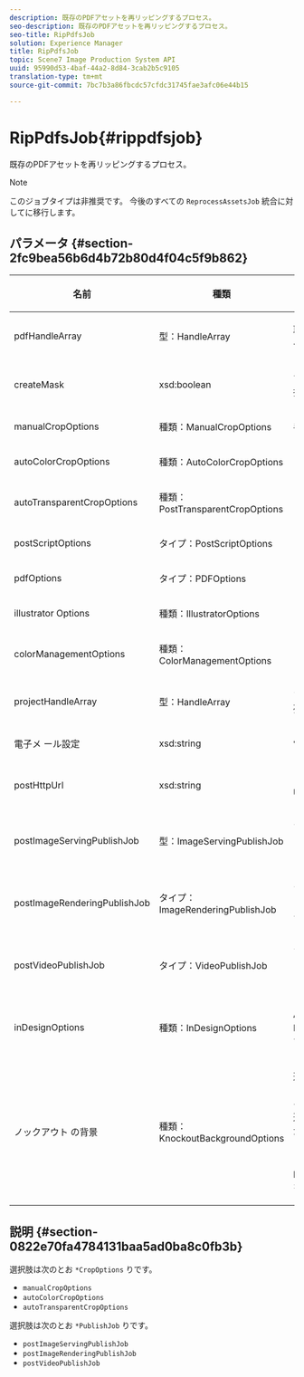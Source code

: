 ```yaml
---
description: 既存のPDFアセットを再リッピングするプロセス。
seo-description: 既存のPDFアセットを再リッピングするプロセス。
seo-title: RipPdfsJob
solution: Experience Manager
title: RipPdfsJob
topic: Scene7 Image Production System API
uuid: 95990d53-4baf-44a2-8d84-3cab2b5c9105
translation-type: tm+mt
source-git-commit: 7bc7b3a86fbcdc57cfdc31745fae3afc06e44b15

---
```



# RipPdfsJob{#rippdfsjob}

既存のPDFアセットを再リッピングするプロセス。

>[!NOTE]
>
>このジョブタイプは非推奨です。 今後のすべての `ReprocessAssetsJob` 統合に対してに移行します。

## パラメータ {#section-2fc9bea56b6d4b72b80d4f04c5f9b862}

<table id="table_04100BB8ABD84EF68B0A7CE3AD946414"> 
 <thead> 
  <tr> 
   <th colname="col1" class="entry"> <p>名前 </p> </th> 
   <th colname="col2" class="entry"> <p>種類 </p> </th> 
   <th colname="col3" class="entry"> <p>説明 </p> </th> 
  </tr> 
 </thead>
 <tbody> 
  <tr> 
   <td colname="col1"> <p><span class="codeph"> <span class="varname"> pdfHandleArray</span></span> </p> </td> 
   <td colname="col2"> <p><span class="codeph"> 型：HandleArray</span> </p> </td> 
   <td colname="col3"> <p>取り込むPDFファイルの配列へのハンドル。 </p> </td> 
  </tr> 
  <tr> 
   <td colname="col1"> <p><span class="codeph"> <span class="varname"> createMask</span></span> </p> </td> 
   <td colname="col2"> <p><span class="codeph"> xsd:boolean</span> </p> </td> 
   <td colname="col3"> <p>マスクを作成するかどうかを指定します。 </p> </td> 
  </tr> 
  <tr> 
   <td colname="col1"> <p><span class="codeph"> manualCropOptions <span class="varname"></span></span> </p> </td> 
   <td colname="col2"> <p><span class="codeph"> 種類：ManualCropOptions</span> </p> </td> 
   <td colname="col3"> <p>手動切り抜きオプション </p> </td> 
  </tr> 
  <tr> 
   <td colname="col1"> <p><span class="codeph"> autoColorCropOptions <span class="varname"></span></span> </p> </td> 
   <td colname="col2"> <p><span class="codeph"> 種類：AutoColorCropOptions</span> </p> </td> 
   <td colname="col3"> <p>自動切り抜きオプション </p> </td> 
  </tr> 
  <tr> 
   <td colname="col1"> <p><span class="codeph"> autoTransparentCropOptions <span class="varname"></span></span> </p> </td> 
   <td colname="col2"> <p><span class="codeph"> 種類：PostTransparentCropOptions</span> </p> </td> 
   <td colname="col3"> <p> </p> </td> 
  </tr> 
  <tr> 
   <td colname="col1"> <p><span class="codeph"> postScriptOptions <span class="varname"></span></span> </p> </td> 
   <td colname="col2"> <p><span class="codeph"> タイプ：PostScriptOptions</span> </p> </td> 
   <td colname="col3"> <p> </p> </td> 
  </tr> 
  <tr> 
   <td colname="col1"> <p><span class="codeph"> <span class="varname"> pdfOptions</span></span> </p> </td> 
   <td colname="col2"> <p><span class="codeph"> タイプ：PDFOptions</span> </p> </td> 
   <td colname="col3"> <p> </p> </td> 
  </tr> 
  <tr> 
   <td colname="col1"> <p><span class="codeph"> <span class="varname"> illustrator Options</span></span> </p> </td> 
   <td colname="col2"> <p><span class="codeph"> 種類：IllustratorOptions</span> </p> </td> 
   <td colname="col3"> <p> </p> </td> 
  </tr> 
  <tr> 
   <td colname="col1"> <p><span class="codeph"> <span class="varname"> colorManagementOptions</span></span> </p> </td> 
   <td colname="col2"> <p><span class="codeph"> 種類：ColorManagementOptions</span> </p> </td> 
   <td colname="col3"> <p> </p> </td> 
  </tr> 
  <tr> 
   <td colname="col1"> <p><span class="codeph"> <span class="varname"> projectHandleArray</span></span> </p> </td> 
   <td colname="col2"> <p><span class="codeph"> 型：HandleArray</span> </p> </td> 
   <td colname="col3"> <p>プロジェクトハンドルの配列。 </p> </td> 
  </tr> 
  <tr> 
   <td colname="col1"> <p><span class="codeph"> 電子メ <span class="varname"> ール設定</span></span> </p> </td> 
   <td colname="col2"> <p><span class="codeph"> xsd:string</span> </p> </td> 
   <td colname="col3"> <p>電子メールの設定。 </p> </td> 
  </tr> 
  <tr> 
   <td colname="col1"> <p><span class="codeph"> <span class="varname"> postHttpUrl</span></span> </p> </td> 
   <td colname="col2"> <p><span class="codeph"> xsd:string</span> </p> </td> 
   <td colname="col3"> <p>ファイルのアップロード先のURL。 </p> </td> 
  </tr> 
  <tr> 
   <td colname="col1"> <p><span class="codeph"> postImageServingPublishJob <span class="varname"></span></span> </p> </td> 
   <td colname="col2"> <p><span class="codeph"> 型：ImageServingPublishJob</span> </p> </td> 
   <td colname="col3"> <p>アップロードの完了後に実行される画像サービング公開ジョブのジョブの詳細。 </p> </td> 
  </tr> 
  <tr> 
   <td colname="col1"> <p><span class="codeph"> postImageRenderingPublishJob <span class="varname"></span></span> </p> </td> 
   <td colname="col2"> <p><span class="codeph"> タイプ：ImageRenderingPublishJob</span> </p> </td> 
   <td colname="col3"> <p>アップロードの完了後に実行される画像レンダリング公開ジョブのジョブの詳細。 </p> </td> 
  </tr> 
  <tr> 
   <td colname="col1"> <p><span class="codeph"> postVideoPublishJob <span class="varname"></span></span> </p> </td> 
   <td colname="col2"> <p><span class="codeph"> タイプ：VideoPublishJob</span> </p> </td> 
   <td colname="col3"> <p>アップロードの完了後に実行されるビデオ公開ジョブのジョブの詳細。 </p> </td> 
  </tr> 
  <tr> 
   <td colname="col1"> <p><span class="codeph"> <span class="varname"> inDesignOptions</span></span> </p> </td> 
   <td colname="col2"> <p><span class="codeph"> 種類：InDesignOptions</span> </p> </td> 
   <td colname="col3"> <p>Adobe InDesignファイルをImage Serverにアップロードするためのオプションです。 </p> </td> 
  </tr> 
  <tr> 
   <td colname="col1"> <p><span class="codeph"> ノックアウト <span class="varname"> の背景</span></span> </p> </td> 
   <td colname="col2"> <p><span class="codeph"> 種類：KnockoutBackgroundOptions</span> </p> </td> 
   <td colname="col3"> <p>選択した画像の背景をマスクします。 これにより、他のレイヤーの被写体画像の外側に透明部分を重ね合わせることができます。 </p> <p>（オプション） </p> <p>KnockoutBackgroundOptionsを参照してください<a href="../../types/c-data-types/r-knockout-background-options.md#reference-9196371848964d91842b337640791c9c" format="dita" scope="local"> 。</a> </p> </td> 
  </tr> 
 </tbody> 
</table>

## 説明 {#section-0822e70fa4784131baa5ad0ba8c0fb3b}

選択肢は次のとお `*CropOptions` りです。

* `manualCropOptions`
* `autoColorCropOptions`
* `autoTransparentCropOptions`

選択肢は次のとお `*PublishJob` りです。

* `postImageServingPublishJob`
* `postImageRenderingPublishJob`
* `postVideoPublishJob`

